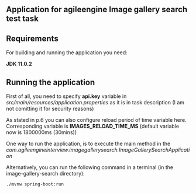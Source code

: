 ## Application for agileengine Image gallery search test task

## Requirements
For building and running the application you need:

**JDK 11.0.2**

## Running the application

First of all, you need to specify **api.key** variable in *src/main/resources/application.properties* as it is in task description (I am not comitting it for security reasons)

As stated in p.6 you can also configure reload period of time variable here. Corresponding variable is **IMAGES_RELOAD_TIME_MS** (default variable now is 1800000ms (30mins)) 

One way to run the application, is to execute the main method in the *com.agileengineinterview.imagegallerysearch.ImageGallerySearchApplication*

Alternatively, you can run the following command in a terminal (in the image-gallery-search directory):

```
./mvnw spring-boot:run
```
